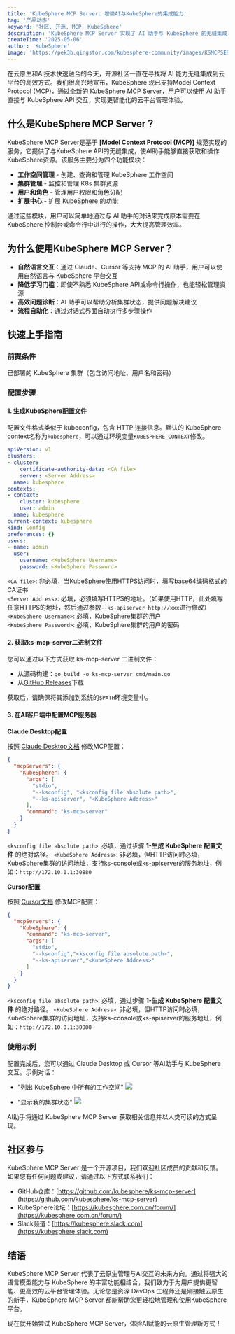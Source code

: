 ```yaml
---
title: 'KubeSphere MCP Server: 增强AI与KubeSphere的集成能力'
tag: '产品动态'
keyword: '社区, 开源, MCP, KubeSphere'
description: 'KubeSphere MCP Server 实现了 AI 助手与 KubeSphere 的无缝集成，使用户能够通过自然语言交互管理云原生资源。'
createTime: '2025-05-06'
author: 'KubeSphere'
image: 'https://pek3b.qingstor.com/kubesphere-community/images/KSMCPSERVER2025.png'
---
```



在云原生和AI技术快速融合的今天，开源社区一直在寻找将 AI 能力无缝集成到云平台的高效方式。我们很高兴地宣布，KubeSphere 现已支持Model Context Protocol (MCP)，通过全新的 KubeSphere MCP Server，用户可以使用 AI 助手直接与 KubeSphere API 交互，实现更智能化的云平台管理体验。


## 什么是KubeSphere MCP Server？

KubeSphere MCP Server是基于 **[Model Context Protocol (MCP)]** 规范实现的服务，它提供了与KubeSphere API的无缝集成，使AI助手能够直接获取和操作KubeSphere资源。该服务主要分为四个功能模块：

- **工作空间管理** - 创建、查询和管理 KubeSphere 工作空间
- **集群管理** - 监控和管理 K8s 集群资源
- **用户和角色** - 管理用户权限和角色分配
- **扩展中心** - 扩展 KubeSphere 的功能

通过这些模块，用户可以简单地通过与 AI 助手的对话来完成原本需要在 KubeSphere 控制台或命令行中进行的操作，大大提高管理效率。


## 为什么使用KubeSphere MCP Server？

- **自然语言交互**：通过 Claude、Cursor 等支持 MCP 的 AI 助手，用户可以使用自然语言与 KubeSphere 平台交互
- **降低学习门槛**：即使不熟悉 KubeSphere API或命令行操作，也能轻松管理资源
- **高效问题诊断**：AI 助手可以帮助分析集群状态，提供问题解决建议
- **流程自动化**：通过对话式界面自动执行多步骤操作

## 快速上手指南

### 前提条件

已部署的 KubeSphere 集群（包含访问地址、用户名和密码）


### 配置步骤

#### 1. 生成KubeSphere配置文件

配置文件格式类似于 kubeconfig，包含 HTTP 连接信息。默认的 KubeSphere context名称为`kubesphere`，可以通过环境变量`KUBESPHERE_CONTEXT`修改。

```yaml
apiVersion: v1
clusters:
- cluster:
    certificate-authority-data: <CA file>
    server: <Server Address>
  name: kubesphere
contexts:
- context:
    cluster: kubesphere
    user: admin
  name: kubesphere
current-context: kubesphere
kind: Config
preferences: {}
users:
- name: admin
  user:
    username: <KubeSphere Username>
    password: <KubeSphere Password>
```
`<CA file>`: 非必填，当KubeSphere使用HTTPS访问时，填写base64编码格式的CA证书    
`<Server Address>`: 必填，必须填写HTTPS的地址。（如果使用HTTP，此处填写任意HTTPS的地址，然后通过参数`--ks-apiserver http://xxx`进行修改）    
`<KubeSphere Username>`: 必填，KubeSphere集群的用户    
`<KubeSphere Password>`: 必填，KubeSphere集群的用户的密码   

#### 2. 获取ks-mcp-server二进制文件

您可以通过以下方式获取 ks-mcp-server 二进制文件：

- 从源码构建：`go build -o ks-mcp-server cmd/main.go`
- 从[GitHub Releases](https://github.com/kubesphere/ks-mcp-server/releases)下载

获取后，请确保将其添加到系统的`$PATH`环境变量中。

#### 3. 在AI客户端中配置MCP服务器

**Claude Desktop配置**

按照 [Claude Desktop文档](https://modelcontextprotocol.io/quickstart/user) 修改MCP配置：

```json
{
  "mcpServers": {
    "KubeSphere": {
      "args": [
        "stdio",
        "--ksconfig", "<ksconfig file absolute path>",
        "--ks-apiserver", "<KubeSphere Address>"
      ],
      "command": "ks-mcp-server"
    }
  }
}
```
`<ksconfig file absolute path>`: 必填，通过步骤 **1-生成 KubeSphere 配置文件** 的绝对路径。
`<KubeSphere Address>`: 非必填，但HTTP访问时必填，KubeSphere集群的访问地址，支持ks-console或ks-apiserver的服务地址，例如：`http://172.10.0.1:30880`

**Cursor配置**

按照 [Cursor文档](https://docs.cursor.com/context/model-context-protocol) 修改MCP配置：

```json
{
  "mcpServers": {
    "KubeSphere": {
      "command": "ks-mcp-server",
      "args": [
        "stdio",
        "--ksconfig","<ksconfig file absolute path>",
        "--ks-apiserver","<KubeSphere Address>"
      ]
    }
  }
}
```
`<ksconfig file absolute path>`: 必填，通过步骤 **1-生成 KubeSphere 配置文件** 的绝对路径。
`<KubeSphere Address>`: 非必填，但HTTP访问时必填，KubeSphere集群的访问地址，支持ks-console或ks-apiserver的服务地址，例如：`http://172.10.0.1:30880`
    
### 使用示例

配置完成后，您可以通过 Claude Desktop 或 Cursor 等AI助手与 KubeSphere 交互。示例对话：

- "列出 KubeSphere 中所有的工作空间"
![](https://pek3b.qingstor.com/kubesphere-community/images/ksmcpclusterchatu1.png)

- "显示我的集群状态"
![](https://pek3b.qingstor.com/kubesphere-community/images/ksmcpclusterchatu2.png)

AI助手将通过 KubeSphere MCP Server 获取相关信息并以人类可读的方式呈现。

## 社区参与

KubeSphere MCP Server 是一个开源项目，我们欢迎社区成员的贡献和反馈。如果您有任何问题或建议，请通过以下方式联系我们：

- GitHub仓库：[https://github.com/kubesphere/ks-mcp-server](https://github.com/kubesphere/ks-mcp-server)
- KubeSphere论坛：[https://kubesphere.com.cn/forum/](https://kubesphere.com.cn/forum/)
- Slack频道：[https://kubesphere.slack.com](https://kubesphere.slack.com)

## 结语

KubeSphere MCP Server 代表了云原生管理与AI交互的未来方向。通过将强大的语言模型能力与 KubeSphere 的丰富功能相结合，我们致力于为用户提供更智能、更高效的云平台管理体验。无论您是资深 DevOps 工程师还是刚接触云原生的新手，KubeSphere MCP Server 都能帮助您更轻松地管理和使用KubeSphere平台。

现在就开始尝试 KubeSphere MCP Server，体验AI赋能的云原生管理新方式！